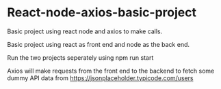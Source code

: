 # React-node-axios-basic-project
Basic project using react node and axios to make calls.

Basic project using react as front end and node as the back end.

Run the two projects seperately using npm run start

Axios will make requests from the front end to the backend to fetch some dummy API data from https://jsonplaceholder.typicode.com/users
